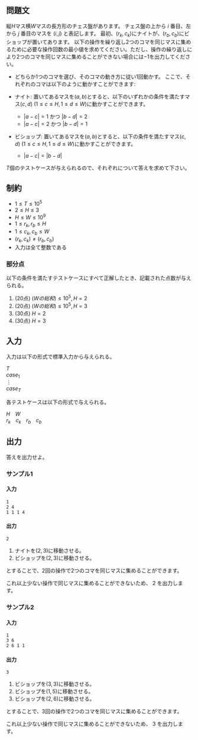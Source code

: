 ## 問題文

縦$H$マス横$W$マスの長方形のチェス盤があります。
チェス盤の上から $i$ 番目、左から $j$ 番目のマスを $(i, j)$ と表記します。
最初、$(r_k, c_k)$にナイトが、$(r_b, c_b)$にビショップが置いてあります。
以下の操作を繰り返し$2$つのコマを同じマスに集めるために必要な操作回数の最小値を求めてください。ただし、操作の繰り返しにより$2$つのコマを同じマスに集めることができない場合には$-1$を出力してください。
- どちらか$1$つのコマを選び、そのコマの動き方に従い$1$回動かす。
ここで、それぞれのコマは以下のように動かすことができます: 

- ナイト: 置いてあるマスを$(a, b)$とすると、以下のいずれかの条件を満たすマス$(c, d)~(1 \leq c \leq H, 1 \leq d \leq W)$に動かすことができます。
    - $|a-c|=1$ かつ $|b-d|=2$ 
    - $|a-c|=2$ かつ $|b-d|=1$ 
- ビショップ: 置いてあるマスを$(a, b)$とすると、以下の条件を満たすマス$(c, d)~(1 \leq c \leq H, 1 \leq d \leq W)$に動かすことができます。
    - $|a-c|=|b-d|$

$T$個のテストケースが与えられるので、それぞれについて答えを求めて下さい。

## 制約
- $1 \leq T \leq 10^5$
- $2 \leq H \leq 3$
- $H \leq W \leq 10^9$
- $1 \leq r_k, r_b \leq H$
- $1 \leq c_k, c_b \leq W$
- $(r_k, c_k) \ne (r_b, c_b)$
- 入力は全て整数である

### 部分点

以下の条件を満たすテストケースにすべて正解したとき、記載された点数が与えられる。
1. (20点) $(Wの総和) \leq 10^5, H = 2$
1. (20点) $(Wの総和) \leq 10^5, H = 3$
1. (30点) $H = 2$
1. (30点) $H = 3$

## 入力

入力は以下の形式で標準入力から与えられる。

<div class="code-math">

$T$  
$case_1$  
$\vdots$  
$case_T$

</div>

各テストケースは以下の形式で与えられる。

<div class="code-math">

$H$&emsp;$W$  
$r_k$&emsp;$c_k$&emsp;$r_b$&emsp;$c_b$

</div>

## 出力

答えを出力せよ。

### サンプル1
#### 入力
```
1
2 4
1 1 1 4
```

#### 出力

```
2
```

1. ナイトを$(2, 3)$に移動させる。
1. ビショップを$(2, 3)$に移動させる。

とすることで、$2$回の操作で$2$つのコマを同じマスに集めることができます。

これ以上少ない操作で同じマスに集めることができないため、 $2$ を出力します。

### サンプル2
#### 入力
```
1
3 6
2 6 1 1
```

#### 出力

```
3
```

1. ビショップを$(3, 3)$に移動させる。
1. ビショップを$(1, 5)$に移動させる。
1. ビショップを$(2, 6)$に移動させる。

とすることで、$3$回の操作で$2$つのコマを同じマスに集めることができます。

これ以上少ない操作で同じマスに集めることができないため、 $3$ を出力します。
